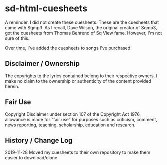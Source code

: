 # sd-html-cuesheets

A reminder.  I did not create these cuesheets.  These are the cuesheets that came with Sqmp3. As I recall, Dave Wilson, the original creator of Sqmp3, got the cuesheets from Thomas Behrend of Sq View fame. However, I'm not sure of this.

Over time, I've added the cuesheets to songs I've purchased.

## Disclaimer / Ownership

The copyrights to the lyrics contained belong to their respective owners.  I make no claim to the ownership or authenticity of the content provided herein.  

## Fair Use

Copyright Disclaimer under section 107 of the Copyright Act 1976, allowance is made for “fair use” for purposes such as criticism, comment, news reporting, teaching, scholarship, education and research.

## History / Change Log

2019-11-28 Moved my cuesheets to their own repository to make them easier to download/clone.
